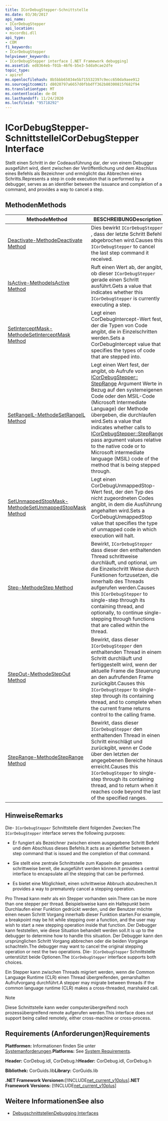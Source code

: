 ```yaml
---
title: ICorDebugStepper-Schnittstelle
ms.date: 03/30/2017
api_name:
- ICorDebugStepper
api_location:
- mscordbi.dll
api_type:
- COM
f1_keywords:
- ICorDebugStepper
helpviewer_keywords:
- ICorDebugStepper interface [.NET Framework debugging]
ms.assetid: ed8364eb-f01b-46f6-b5e3-5dda9cae2dfe
topic_type:
- apiref
ms.openlocfilehash: 8b5bbb65034e5b715532397c9ecc650da9aee912
ms.sourcegitcommit: d8020797a6657d0fbbdff362b80300815f682f94
ms.translationtype: MT
ms.contentlocale: de-DE
ms.lasthandoff: 11/24/2020
ms.locfileid: "95718292"
---
```

# <a name="icordebugstepper-interface"></a><span data-ttu-id="106d7-102">ICorDebugStepper-Schnittstelle</span><span class="sxs-lookup"><span data-stu-id="106d7-102">ICorDebugStepper Interface</span></span>

<span data-ttu-id="106d7-103">Stellt einen Schritt in der Codeausführung dar, der von einem Debugger ausgeführt wird, dient zwischen der Veröffentlichung und dem Abschluss eines Befehls als Bezeichner und ermöglicht das Abbrechen eines Schritts.</span><span class="sxs-lookup"><span data-stu-id="106d7-103">Represents a step in code execution that is performed by a debugger, serves as an identifier between the issuance and completion of a command, and provides a way to cancel a step.</span></span>  
  
## <a name="methods"></a><span data-ttu-id="106d7-104">Methoden</span><span class="sxs-lookup"><span data-stu-id="106d7-104">Methods</span></span>  
  
|<span data-ttu-id="106d7-105">Methode</span><span class="sxs-lookup"><span data-stu-id="106d7-105">Method</span></span>|<span data-ttu-id="106d7-106">BESCHREIBUNG</span><span class="sxs-lookup"><span data-stu-id="106d7-106">Description</span></span>|  
|------------|-----------------|  
|[<span data-ttu-id="106d7-107">Deactivate-Methode</span><span class="sxs-lookup"><span data-stu-id="106d7-107">Deactivate Method</span></span>](icordebugstepper-deactivate-method.md)|<span data-ttu-id="106d7-108">Dies bewirkt `ICorDebugStepper` , dass der letzte Schritt Befehl abgebrochen wird.</span><span class="sxs-lookup"><span data-stu-id="106d7-108">Causes this `ICorDebugStepper` to cancel the last step command it received.</span></span>|  
|[<span data-ttu-id="106d7-109">IsActive-Methode</span><span class="sxs-lookup"><span data-stu-id="106d7-109">IsActive Method</span></span>](icordebugstepper-isactive-method.md)|<span data-ttu-id="106d7-110">Ruft einen Wert ab, der angibt, ob dieser `ICorDebugStepper` gerade einen Schritt ausführt.</span><span class="sxs-lookup"><span data-stu-id="106d7-110">Gets a value that indicates whether this `ICorDebugStepper` is currently executing a step.</span></span>|  
|[<span data-ttu-id="106d7-111">SetInterceptMask-Methode</span><span class="sxs-lookup"><span data-stu-id="106d7-111">SetInterceptMask Method</span></span>](icordebugstepper-setinterceptmask-method.md)|<span data-ttu-id="106d7-112">Legt einen CorDebugIntercept-Wert fest, der die Typen von Code angibt, die in Einzelschritten werden.</span><span class="sxs-lookup"><span data-stu-id="106d7-112">Sets a CorDebugIntercept value that specifies the types of code that are stepped into.</span></span>|  
|[<span data-ttu-id="106d7-113">SetRangeIL-Methode</span><span class="sxs-lookup"><span data-stu-id="106d7-113">SetRangeIL Method</span></span>](icordebugstepper-setrangeil-method.md)|<span data-ttu-id="106d7-114">Legt einen Wert fest, der angibt, ob Aufrufe von [ICorDebugStepper:: StepRange](icordebugstepper-steprange-method.md) Argument Werte in Bezug auf den systemeigenen Code oder den MSIL-Code (Microsoft Intermediate Language) der Methode übergeben, die durchlaufen wird.</span><span class="sxs-lookup"><span data-stu-id="106d7-114">Sets a value that indicates whether calls to [ICorDebugStepper::StepRange](icordebugstepper-steprange-method.md) pass argument values relative to the native code or to Microsoft intermediate language (MSIL) code of the method that is being stepped through.</span></span>|  
|[<span data-ttu-id="106d7-115">SetUnmappedStopMask-Methode</span><span class="sxs-lookup"><span data-stu-id="106d7-115">SetUnmappedStopMask Method</span></span>](icordebugstepper-setunmappedstopmask-method.md)|<span data-ttu-id="106d7-116">Legt einen CorDebugUnmappedStop-Wert fest, der den Typ des nicht zugeordneten Codes angibt, in dem die Ausführung angehalten wird.</span><span class="sxs-lookup"><span data-stu-id="106d7-116">Sets a CorDebugUnmappedStop value that specifies the type of unmapped code in which execution will halt.</span></span>|  
|[<span data-ttu-id="106d7-117">Step-Methode</span><span class="sxs-lookup"><span data-stu-id="106d7-117">Step Method</span></span>](icordebugstepper-step-method.md)|<span data-ttu-id="106d7-118">Bewirkt, `ICorDebugStepper` dass dieser den enthaltenden Thread schrittweise durchläuft, und optional, um die Einzelschritt Weise durch Funktionen fortzusetzen, die innerhalb des Threads aufgerufen werden.</span><span class="sxs-lookup"><span data-stu-id="106d7-118">Causes this `ICorDebugStepper` to single-step through its containing thread, and optionally, to continue single-stepping through functions that are called within the thread.</span></span>|  
|[<span data-ttu-id="106d7-119">StepOut-Methode</span><span class="sxs-lookup"><span data-stu-id="106d7-119">StepOut Method</span></span>](icordebugstepper-stepout-method.md)|<span data-ttu-id="106d7-120">Bewirkt, dass dieser `ICorDebugStepper` den enthaltenden Thread in einem Schritt durchläuft und fertiggestellt wird, wenn der aktuelle Frame die Steuerung an den aufrufenden Frame zurückgibt.</span><span class="sxs-lookup"><span data-stu-id="106d7-120">Causes this `ICorDebugStepper` to single-step through its containing thread, and to complete when the current frame returns control to the calling frame.</span></span>|  
|[<span data-ttu-id="106d7-121">StepRange-Methode</span><span class="sxs-lookup"><span data-stu-id="106d7-121">StepRange Method</span></span>](icordebugstepper-steprange-method.md)|<span data-ttu-id="106d7-122">Bewirkt, dass dieser `ICorDebugStepper` den enthaltenden Thread in einen Schritt einschlägt und zurückgibt, wenn er Code über den letzten der angegebenen Bereiche hinaus erreicht.</span><span class="sxs-lookup"><span data-stu-id="106d7-122">Causes this `ICorDebugStepper` to single-step through its containing thread, and to return when it reaches code beyond the last of the specified ranges.</span></span>|  
  
## <a name="remarks"></a><span data-ttu-id="106d7-123">Hinweise</span><span class="sxs-lookup"><span data-stu-id="106d7-123">Remarks</span></span>  

 <span data-ttu-id="106d7-124">Die- `ICorDebugStepper` Schnittstelle dient folgenden Zwecken:</span><span class="sxs-lookup"><span data-stu-id="106d7-124">The `ICorDebugStepper` interface serves the following purposes:</span></span>  
  
- <span data-ttu-id="106d7-125">Er fungiert als Bezeichner zwischen einem ausgegebene Schritt Befehl und dem Abschluss dieses Befehls.</span><span class="sxs-lookup"><span data-stu-id="106d7-125">It acts as an identifier between a step command that is issued and the completion of that command.</span></span>  
  
- <span data-ttu-id="106d7-126">Sie stellt eine zentrale Schnittstelle zum Kapseln der gesamten schrittweise bereit, die ausgeführt werden können.</span><span class="sxs-lookup"><span data-stu-id="106d7-126">It provides a central interface to encapsulate all the stepping that can be performed.</span></span>  
  
- <span data-ttu-id="106d7-127">Es bietet eine Möglichkeit, einen schrittweise Abbruch abzubrechen.</span><span class="sxs-lookup"><span data-stu-id="106d7-127">It provides a way to prematurely cancel a stepping operation.</span></span>  
  
 <span data-ttu-id="106d7-128">Pro Thread kann mehr als ein Stepper vorhanden sein.</span><span class="sxs-lookup"><span data-stu-id="106d7-128">There can be more than one stepper per thread.</span></span> <span data-ttu-id="106d7-129">Beispielsweise kann ein Haltepunkt beim Durchlaufen einer Funktion gedrückt werden, und der Benutzer möchte einen neuen Schritt Vorgang innerhalb dieser Funktion starten.</span><span class="sxs-lookup"><span data-stu-id="106d7-129">For example, a breakpoint may be hit while stepping over a function, and the user may wish to start a new stepping operation inside that function.</span></span> <span data-ttu-id="106d7-130">Der Debugger kann feststellen, wie diese Situation behandelt werden soll.</span><span class="sxs-lookup"><span data-stu-id="106d7-130">It is up to the debugger to determine how to handle this situation.</span></span> <span data-ttu-id="106d7-131">Der Debugger kann den ursprünglichen Schritt Vorgang abbrechen oder die beiden Vorgänge schachteln.</span><span class="sxs-lookup"><span data-stu-id="106d7-131">The debugger may want to cancel the original stepping operation or nest the two operations.</span></span> <span data-ttu-id="106d7-132">Die- `ICorDebugStepper` Schnittstelle unterstützt beide Optionen.</span><span class="sxs-lookup"><span data-stu-id="106d7-132">The `ICorDebugStepper` interface supports both choices.</span></span>  
  
 <span data-ttu-id="106d7-133">Ein Stepper kann zwischen Threads migriert werden, wenn die Common Language Runtime (CLR) einen Thread übergreifenden, gemarshallten Aufrufvorgang durchführt.</span><span class="sxs-lookup"><span data-stu-id="106d7-133">A stepper may migrate between threads if the common language runtime (CLR) makes a cross-threaded, marshaled call.</span></span>  
  
> [!NOTE]
> <span data-ttu-id="106d7-134">Diese Schnittstelle kann weder computerübergreifend noch prozessübergreifend remote aufgerufen werden.</span><span class="sxs-lookup"><span data-stu-id="106d7-134">This interface does not support being called remotely, either cross-machine or cross-process.</span></span>  
  
## <a name="requirements"></a><span data-ttu-id="106d7-135">Requirements (Anforderungen)</span><span class="sxs-lookup"><span data-stu-id="106d7-135">Requirements</span></span>  

 <span data-ttu-id="106d7-136">**Plattformen:** Informationen finden Sie unter [Systemanforderungen](../../get-started/system-requirements.md).</span><span class="sxs-lookup"><span data-stu-id="106d7-136">**Platforms:** See [System Requirements](../../get-started/system-requirements.md).</span></span>  
  
 <span data-ttu-id="106d7-137">**Header:** CorDebug.idl, CorDebug.h</span><span class="sxs-lookup"><span data-stu-id="106d7-137">**Header:** CorDebug.idl, CorDebug.h</span></span>  
  
 <span data-ttu-id="106d7-138">**Bibliothek:** CorGuids.lib</span><span class="sxs-lookup"><span data-stu-id="106d7-138">**Library:** CorGuids.lib</span></span>  
  
 <span data-ttu-id="106d7-139">**.NET Framework Versionen:**[!INCLUDE[net_current_v10plus](../../../../includes/net-current-v10plus-md.md)]</span><span class="sxs-lookup"><span data-stu-id="106d7-139">**.NET Framework Versions:** [!INCLUDE[net_current_v10plus](../../../../includes/net-current-v10plus-md.md)]</span></span>  
  
## <a name="see-also"></a><span data-ttu-id="106d7-140">Weitere Informationen</span><span class="sxs-lookup"><span data-stu-id="106d7-140">See also</span></span>

- [<span data-ttu-id="106d7-141">Debugschnittstellen</span><span class="sxs-lookup"><span data-stu-id="106d7-141">Debugging Interfaces</span></span>](debugging-interfaces.md)
